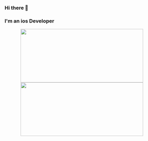 ### Hi there 👋
### I'm an ios Developer 

<p align = "center" style ="max-width:100%;">
<img width = "400em" height = "175em" src="https://github-readme-stats.vercel.app/api?username=ejssong&show_icons=true&theme=dark" align = "center"/>
<img width = "400em" height = "175em" src="https://github-readme-stats.vercel.app/api/top-langs/?username=ejssong&layout=compact&theme=dark" align = "center"/>
</p>

<!--
**ejssong/ejssong** is a ✨ _special_ ✨ repository because its `README.md` (this file) appears on your GitHub profile.

Here are some ideas to get you started:

- 🔭 I’m currently working on ...
- 🌱 I’m currently learning ...
- 👯 I’m looking to collaborate on ...
- 🤔 I’m looking for help with ...
- 💬 Ask me about ...
- 📫 How to reach me: ...
- 😄 Pronouns: ...
- ⚡ Fun fact: ...
-->
